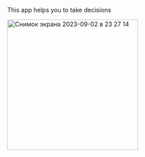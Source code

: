 This app helps you to take  decisions    

<img width="303" alt="Снимок экрана 2023-09-02 в 23 27 14" src="https://github.com/AnastasijaShahova/IosProjects/assets/70802206/f40c5f8a-5b9e-40db-b49e-d0aea8da97f9">

